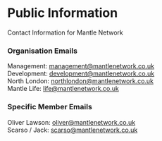 # Public Information
Contact Information for Mantle Network

### Organisation Emails
Management: management@mantlenetwork.co.uk<br/>
Development: development@mantlenetwork.co.uk<br/>
North London: northlondon@mantlenetwork.co.uk<br/>
Mantle Life: life@mantlenetwork.co.uk

### Specific Member Emails
Oliver Lawson: oliver@mantlenetwork.co.uk<br/>
Scarso / Jack: scarso@mantlenetwork.co.uk
